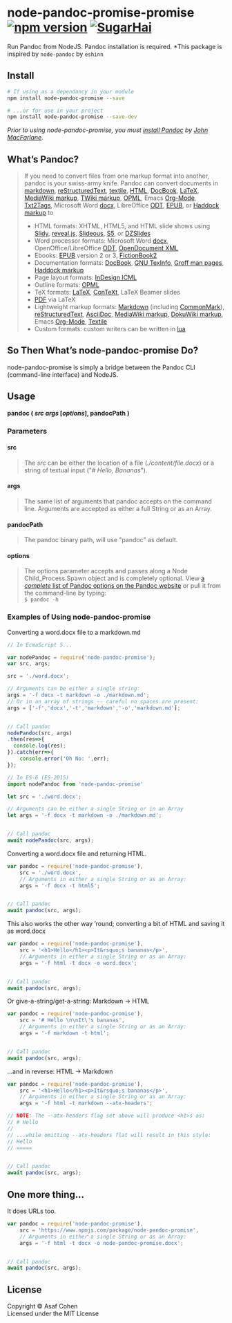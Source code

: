 # node-pandoc-promise-promise [![npm version](https://badge.fury.io/js/node-pandoc-promise.svg)](https://badge.fury.io/js/node-pandoc-promise) [![SugarHai](https://img.shields.io/badge/farts-sprinkles-E482B5.svg)](http://www.sugarhai.com/images/sprinklepoo-gif.gif)
Run Pandoc from NodeJS. Pandoc installation is required.
*This package is inspired by `node-pandoc` by `eshinn`
## Install

```sh
# If using as a dependancy in your module
npm install node-pandoc-promise --save

# ...or for use in your project
npm install node-pandoc-promise --save-dev
```
*Prior to using node-pandoc-promise, you must [install Pandoc](http://pandoc.org/installing.html) by [John MacFarlane](http://johnmacfarlane.net/).*

## What&rsquo;s Pandoc?

> If you need to convert files from one markup format into another, pandoc is your swiss-army knife. Pandoc can convert documents in [markdown](http://daringfireball.net/projects/markdown/), [reStructuredText](http://docutils.sourceforge.net/docs/ref/rst/introduction.html), [textile](http://redcloth.org/textile), [HTML](http://www.w3.org/TR/html40/), [DocBook](http://www.docbook.org/), [LaTeX](http://www.latex-project.org/), [MediaWiki markup](http://www.mediawiki.org/wiki/Help:Formatting), [TWiki markup](http://twiki.org/cgi-bin/view/TWiki/TextFormattingRules), [OPML](http://dev.opml.org/spec2.html), Emacs [Org-Mode](http://orgmode.org/), [Txt2Tags](http://txt2tags.org/), Microsoft Word [docx](http://www.microsoft.com/interop/openup/openxml/default.aspx), LibreOffice [ODT](http://en.wikipedia.org/wiki/OpenDocument), [EPUB](http://en.wikipedia.org/wiki/EPUB), or [Haddock markup](http://www.haskell.org/haddock/doc/html/ch03s08.html) to  
>
> * HTML formats: XHTML, HTML5, and HTML slide shows using [Slidy](http://www.w3.org/Talks/Tools/Slidy), [reveal.js](http://lab.hakim.se/reveal-js/), [Slideous](http://goessner.net/articles/slideous/), [S5](http://meyerweb.com/eric/tools/s5/), or [DZSlides](http://paulrouget.com/dzslides/)
> * Word processor formats: Microsoft Word [docx](http://www.microsoft.com/interop/openup/openxml/default.aspx), OpenOffice/LibreOffice [ODT](http://en.wikipedia.org/wiki/OpenDocument), [OpenDocument XML](http://opendocument.xml.org/)
> * Ebooks: [EPUB](http://en.wikipedia.org/wiki/EPUB) version 2 or 3, [FictionBook2](http://www.fictionbook.org/index.php/Eng:XML_Schema_Fictionbook_2.1)
> * Documentation formats: [DocBook](http://www.docbook.org/), [GNU TexInfo](http://www.gnu.org/software/texinfo/), [Groff man pages](http://www.gnu.org/software/groff/groff.html), [Haddock markup](http://www.haskell.org/haddock/doc/html/ch03s08.html)
> * Page layout formats: [InDesign ICML](https://www.adobe.com/content/dam/Adobe/en/devnet/indesign/cs55-docs/IDML/idml-specification.pdf)
> * Outline formats: [OPML](http://dev.opml.org/spec2.html)
> * TeX formats: [LaTeX](http://www.latex-project.org/), [ConTeXt](http://www.pragma-ade.nl/), LaTeX Beamer slides
> * [PDF](http://en.wikipedia.org/wiki/Portable_Document_Format) via LaTeX
> * Lightweight markup formats: [Markdown](http://daringfireball.net/projects/markdown/) (including [CommonMark](http://commonmark.org/)), [reStructuredText](http://docutils.sourceforge.net/docs/ref/rst/introduction.html), [AsciiDoc](http://www.methods.co.nz/asciidoc/), [MediaWiki markup](http://www.mediawiki.org/wiki/Help:Formatting), [DokuWiki markup](https://www.dokuwiki.org/wiki:syntax), Emacs [Org-Mode](http://orgmode.org/), [Textile](http://redcloth.org/textile)
> * Custom formats: custom writers can be written in [lua](http://www.lua.org/)

## So Then What&rsquo;s node-pandoc-promise Do?

node-pandoc-promise is simply a bridge between the Pandoc CLI (command-line interface) and NodeJS.

## Usage

**pandoc ( _src_ _args_ [_options_], pandocPath )**

### Parameters

#### src
> The _src_ can be either the location of a file (_./content/file.docx_) or a string of textual input ("_# Hello, Bananas_").

#### args
> The same list of arguments that pandoc accepts on the command line. Arguments are accepted as either a full String or as an Array.

#### pandocPath
> The pandoc binary path, will use "pandoc" as default.

#### options
> The options parameter accepts and passes along a Node Child_Process.Spawn object and is completely optional. View [a _complete_ list of Pandoc options on the Pandoc website](http://pandoc.org/README.html#options) or pull it from the command-line by typing:  
```$ pandoc -h```



### Examples of Using node-pandoc-promise

Converting a word.docx file to a markdown.md

```js
// In EcmaScript 5...

var nodePandoc = require('node-pandoc-promise');
var src, args;

src = './word.docx';

// Arguments can be either a single string:
args = '-f docx -t markdown -o ./markdown.md';
// Or in an array of strings -- careful no spaces are present:
args = ['-f','docx','-t','markdown','-o','markdown.md'];


// Call pandoc
nodePandoc(src, args)
.then(res=>{
  console.log(res);  
}).catch(err=>{
    console.error('Oh No: ',err);  
});
```
```js
// In ES-6 (ES-2015)
import nodePandoc from 'node-pandoc-promise'

let src = './word.docx';

// Arguments can be either a single String or in an Array
let args = '-f docx -t markdown -o ./markdown.md';


// Call pandoc
await nodePandoc(src, args);
```

Converting a word.docx file and returning HTML.

```js
var pandoc = require('node-pandoc-promise'),
    src = './word.docx',
    // Arguments in either a single String or as an Array:
    args = '-f docx -t html5';


// Call pandoc
await pandoc(src, args);
```

This also works the other way &rsquo;round; converting a bit of HTML and saving it as word.docx

```js
var pandoc = require('node-pandoc-promise'),
    src = '<h1>Hello</h1><p>It&rsquo;s bananas</p>',
    // Arguments in either a single String or as an Array:
    args = '-f html -t docx -o word.docx';


// Call pandoc
await pandoc(src, args);
```

Or give-a-string/get-a-string: Markdown -> HTML

```js
var pandoc = require('node-pandoc-promise'),
    src = '# Hello \n\nIt\'s bananas',
    // Arguments in either a single String or as an Array:
    args = '-f markdown -t html';


// Call pandoc
await pandoc(src, args);
```

...and in reverse: HTML -> Markdown

```js
var pandoc = require('node-pandoc-promise'),
    src = '<h1>Hello</h1><p>It&rsquo;s bananas</p>',
    // Arguments in either a single String or as an Array:
    args = '-f html -t markdown --atx-headers';

// NOTE: The --atx-headers flag set above will produce <h1>s as:
// # Hello
//
// ...while omitting --atx-headers flat will result in this style:
// Hello
// =====


// Call pandoc
await pandoc(src, args);
```

## One more thing...

It does URLs too.

```js
var pandoc = require('node-pandoc-promise'),
    src = 'https://www.npmjs.com/package/node-pandoc-promise',
    // Arguments in either a single String or as an Array:
    args = '-f html -t docx -o node-pandoc-promise.docx';


// Call pandoc
await pandoc(src, args);
```


## License

Copyright &copy; Asaf Cohen  
Licensed under the MIT License


